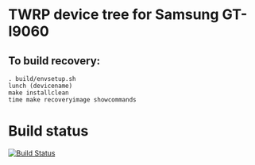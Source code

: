 # TWRP device tree for Samsung GT-I9060

To build recovery:
------------------


    . build/envsetup.sh
    lunch (devicename)
    make installclean
    time make recoveryimage showcommands

# Build status

[![Build Status](https://travis-ci.org/Grace5921/twrp_device_baffinlite.svg?branch=master)](https://travis-ci.org/Grace5921/twrp_device_baffinlite)
